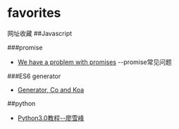 # favorites
网址收藏
##Javascript

###promise
* [We have a problem with promises](http://pouchdb.com/2015/05/18/we-have-a-problem-with-promises.html?utm_source=javascriptweekly&utm_medium=email)
--promise常见问题

###ES6 generator
* [Generator, Co and Koa](https://github.com/dead-horse/co-and-koa-talk)

##python
* [Python3.0教程--廖雪峰](http://www.liaoxuefeng.com/wiki/0014316089557264a6b348958f449949df42a6d3a2e542c000)
